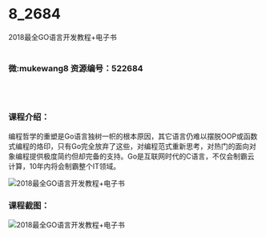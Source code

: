 # 8_2684
2018最全GO语言开发教程+电子书
<br/></br>
<h3>微:mukewang8 资源编号：522684</h3>
<br/></br>
<h3>课程介绍：</h3>
<p>编程哲学的重塑是<a title="查看与 Go 相关的文章" target="_blank">Go</a>语言独树一帜的根本原因，其它语言仍难以摆脱OOP或函数式编程的烙印，只有<a title="查看与 Go 相关的文章" target="_blank">Go</a>完全放弃了这些，对编程范式重新思考，对热门的面向对象编程提供极度简约但却完备的支持。Go是互联网时代的C语言，不仅会制霸云计算，10年内将会制霸整个IT领域。</p>
<p><img src="https://www.ko996.com/wp-content/uploads/img/2018/05/2-71-300x198.png" alt="2018最全GO语言开发教程+电子书"></p>
<div class="info-desc">
<h3>课程截图：</h3>
<p><img src="https://www.ko996.com/wp-content/uploads/img/2018/05/3-75.png" alt="2018最全GO语言开发教程+电子书"></p>


			
</div>
